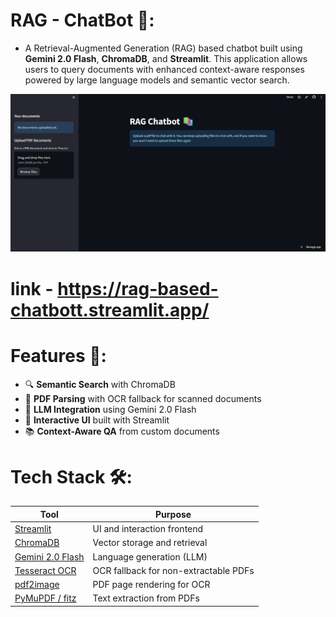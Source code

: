 # RAG - ChatBot 🤖: 

- A Retrieval-Augmented Generation (RAG) based chatbot built using **Gemini 2.0 Flash**, **ChromaDB**, and **Streamlit**. This application allows users to query documents with enhanced context-aware responses powered by large language models and semantic vector search.

![snapshot of the webapp](image.png)

# link - https://rag-based-chatbott.streamlit.app/

# Features 🚀:

- 🔍 **Semantic Search** with ChromaDB
- 📄 **PDF Parsing** with OCR fallback for scanned documents
- 🧠 **LLM Integration** using Gemini 2.0 Flash
- 💬 **Interactive UI** built with Streamlit
- 📚 **Context-Aware QA** from custom documents

# Tech Stack 🛠️: 

| Tool        | Purpose                        |
|-------------|--------------------------------|
| [Streamlit](https://streamlit.io/) | UI and interaction frontend |
| [ChromaDB](https://www.trychroma.com/) | Vector storage and retrieval |
| [Gemini 2.0 Flash](https://ai.google.dev/gemini) | Language generation (LLM) |
| [Tesseract OCR](https://github.com/tesseract-ocr/tesseract) | OCR fallback for non-extractable PDFs |
| [pdf2image](https://pypi.org/project/pdf2image/) | PDF page rendering for OCR |
| [PyMuPDF / fitz](https://pymupdf.readthedocs.io/) | Text extraction from PDFs |





